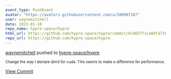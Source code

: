 ```yaml
---
event_type: PushEvent
avatar: "https://avatars.githubusercontent.com/u/20098718?"
user: waynemitchell
date: 2023-01-10
repo_name: hypre-space/hypre
html_url: https://github.com/hypre-space/hypre/commit/6c465f71ca04fa7168010100ebe7b45f114e6ad6
repo_url: https://github.com/hypre-space/hypre
---
```


<a href='https://github.com/waynemitchell' target='_blank'>waynemitchell</a> pushed to <a href='https://github.com/hypre-space/hypre' target='_blank'>hypre-space/hypre</a>

<small>Change the way I declare dim3 for cuda. This seems to make a difference for performance.</small>

<a href='https://github.com/hypre-space/hypre/commit/6c465f71ca04fa7168010100ebe7b45f114e6ad6' target='_blank'>View Commit</a>